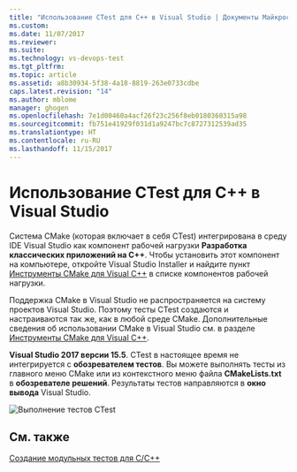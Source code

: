 ```yaml
---
title: "Использование CTest для C++ в Visual Studio | Документы Майкрософт"
ms.custom: 
ms.date: 11/07/2017
ms.reviewer: 
ms.suite: 
ms.technology: vs-devops-test
ms.tgt_pltfrm: 
ms.topic: article
ms.assetid: a8b30934-5f38-4a18-8819-263e0733cdbe
caps.latest.revision: "14"
ms.author: mblome
manager: ghogen
ms.openlocfilehash: 7e1d00460a4acf26f23c256f8eb0180360315a98
ms.sourcegitcommit: fb751e41929f031d1a9247bc7c8727312539ad35
ms.translationtype: HT
ms.contentlocale: ru-RU
ms.lasthandoff: 11/15/2017
---
```

# <a name="how-to-use-ctest-for-c-in-visual-studio"></a>Использование CTest для C++ в Visual Studio
Система CMake (которая включает в себя CTest) интегрирована в среду IDE Visual Studio как компонент рабочей нагрузки **Разработка классических приложений на C++**. Чтобы установить этот компонент на компьютере, откройте Visual Studio Installer и найдите пункт [Инструменты CMake для Visual C++](/cpp/ide/cmake-tools-for-visual-cpp) в списке компонентов рабочей нагрузки.

Поддержка CMake в Visual Studio не распространяется на систему проектов Visual Studio. Поэтому тесты CTest создаются и настраиваются так же, как в любой среде CMake. Дополнительные сведения об использовании CMake в Visual Studio см. в разделе [Инструменты CMake для Visual C++](/cpp/ide/cmake-tools-for-visual-cpp).

**Visual Studio 2017 версии 15.5**. CTest в настоящее время не интегрируется с **обозревателем тестов**. Вы можете выполнять тесты из главного меню CMake или из контекстного меню файла **CMakeLists.txt** в **обозревателе решений**. Результаты тестов направляются в **окно вывода** Visual Studio.

![Выполнение тестов CTest](media/cpp-cmake-run-tests.png "Выполнение тестов CTest")


## <a name="see-also"></a>См. также
[Создание модульных тестов для C/C++](writing-unit-tests-for-c-cpp.md)


  







